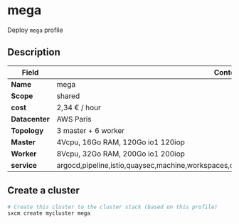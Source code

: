 # mega

Deploy `mega` profile

## Description

| Field          | Content                                                                                         |
| -------------- | ----------------------------------------------------------------------------------------------- |
| **Name**       | mega                                                                                            |
| **Scope**      | shared                                                                                          |
| **cost**       | 2,34 € / hour                                                                                   |
| **Datacenter** | AWS Paris                                                                                       |
| **Topology**   | 3 master + 6 worker                                                                             |
| **Master**     | 4Vcpu, 16Go RAM, 120Go io1  120iop                                                              |
| **Worker**     | 8Vcpu,  32Go RAM, 200Go io1  200iop                                                             |
| **service**    | argocd,pipeline,istio,quaysec,machine,workspaces,couchbase,sso,vault,Knative,logging,RHACM,quay |

## Create a cluster

```bash
# Create this cluster to the cluster stack (based on this profile)
sxcm create mycluster mega
```
